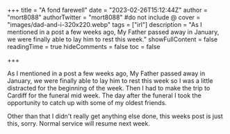 +++
title = "A fond farewell"
date = "2023-02-26T15:12:44Z"
author = "mort8088"
authorTwitter = "mort8088" #do not include @
cover = "images/dad-and-i-320x220.webp"
tags = ["irl"]
description = "As I mentioned in a post a few weeks ago, My Father passed away in January, we were finally able to lay him to rest this week."
showFullContent = false
readingTime = true
hideComments = false
toc = false

+++

As I mentioned in a post a few weeks ago, My Father passed away in January, we were finally able to lay him to rest this week so I was a little distracted for the beginning of the week. Then I had to make the trip to Cardiff for the funeral mid week. The day after the funeral I took the opportunity to catch up with some of my oldest friends.

Other than that I didn't really get anything else done, this weeks post is just this, sorry. Normal service will resume next week.
